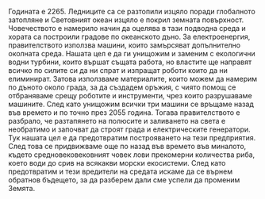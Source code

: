 Годината е 2265. Ледниците са се разтопили изцяло поради глобалното затопляне и Световният океан изцяло е покрил земната повърхност. Човечеството е намерило начин да оцелява в тази подводна среда и хората
са построили градове по океанското дъно. За електроенергия, правителството използва машини, които замърсяват допълнително околната среда. Нашата цел е да ги унищожим и заменим с екологични водни турбини,
които вършат същата работа, но властите ще направят всичко по силите си да ни спрат и изпращат роботи които да ни елиминират. Затова използваме материалите, които можем да намерим по дъното около града,
за да създадем оръжия, с чиято помощ се отбраняваме срещу роботите и инструменти, чрез които разрушаваме машините. След като унищожим всички три машини се връщаме назад във времето и по точно през 2055 година.
Тогава правителството е разбрало, че разтапянето на полюсите и заливането на света е необратимо и започват да строят града и електрическите генератори. Тук нашата цел е да предотвратим построяването на тези
предприятия. След това се придвижваме още по назад във времето във миналото, където средновековековният човек лови прекомерни количества риба, което води до срив на всякакви морски екосистеми.
След като предотвратим и тези вредители на средата искаме да се върнем обратнов бъдещето, за да разберем дали сме успели да променим Земята.
